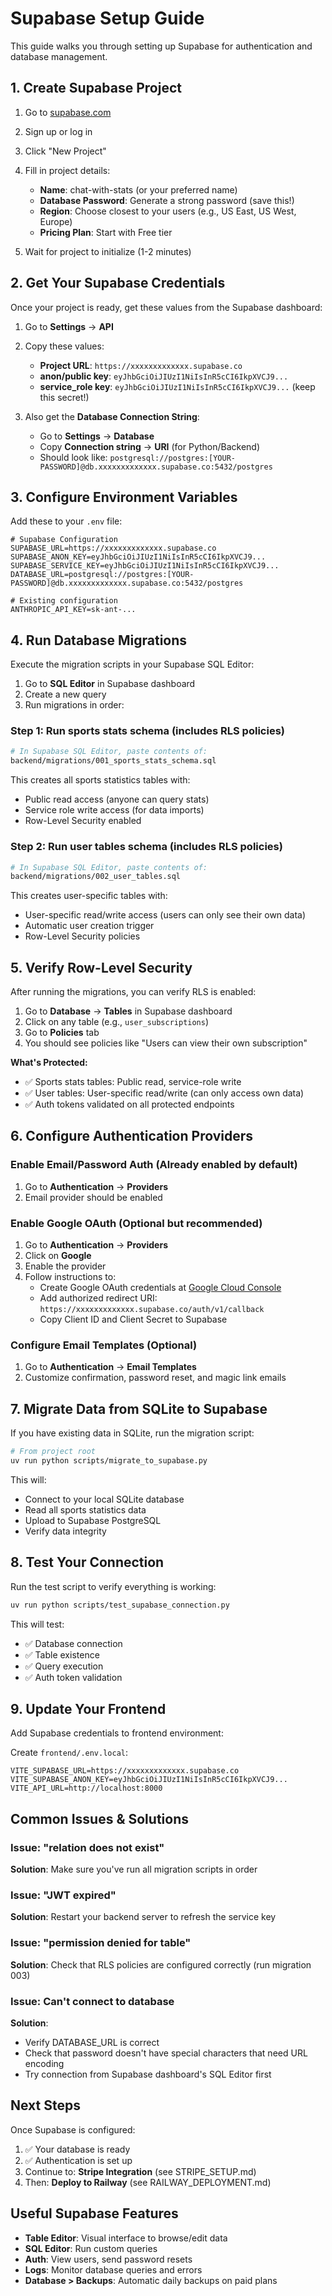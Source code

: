 # Supabase Setup Guide

This guide walks you through setting up Supabase for authentication and database management.

## 1. Create Supabase Project

1. Go to [supabase.com](https://supabase.com)
2. Sign up or log in
3. Click "New Project"
4. Fill in project details:
   - **Name**: chat-with-stats (or your preferred name)
   - **Database Password**: Generate a strong password (save this!)
   - **Region**: Choose closest to your users (e.g., US East, US West, Europe)
   - **Pricing Plan**: Start with Free tier

5. Wait for project to initialize (1-2 minutes)

## 2. Get Your Supabase Credentials

Once your project is ready, get these values from the Supabase dashboard:

1. Go to **Settings** → **API**
2. Copy these values:
   - **Project URL**: `https://xxxxxxxxxxxxx.supabase.co`
   - **anon/public key**: `eyJhbGciOiJIUzI1NiIsInR5cCI6IkpXVCJ9...`
   - **service_role key**: `eyJhbGciOiJIUzI1NiIsInR5cCI6IkpXVCJ9...` (keep this secret!)

3. Also get the **Database Connection String**:
   - Go to **Settings** → **Database**
   - Copy **Connection string** → **URI** (for Python/Backend)
   - Should look like: `postgresql://postgres:[YOUR-PASSWORD]@db.xxxxxxxxxxxxx.supabase.co:5432/postgres`

## 3. Configure Environment Variables

Add these to your `.env` file:

```env
# Supabase Configuration
SUPABASE_URL=https://xxxxxxxxxxxxx.supabase.co
SUPABASE_ANON_KEY=eyJhbGciOiJIUzI1NiIsInR5cCI6IkpXVCJ9...
SUPABASE_SERVICE_KEY=eyJhbGciOiJIUzI1NiIsInR5cCI6IkpXVCJ9...
DATABASE_URL=postgresql://postgres:[YOUR-PASSWORD]@db.xxxxxxxxxxxxx.supabase.co:5432/postgres

# Existing configuration
ANTHROPIC_API_KEY=sk-ant-...
```

## 4. Run Database Migrations

Execute the migration scripts in your Supabase SQL Editor:

1. Go to **SQL Editor** in Supabase dashboard
2. Create a new query
3. Run migrations in order:

### Step 1: Run sports stats schema (includes RLS policies)
```bash
# In Supabase SQL Editor, paste contents of:
backend/migrations/001_sports_stats_schema.sql
```

This creates all sports statistics tables with:
- Public read access (anyone can query stats)
- Service role write access (for data imports)
- Row-Level Security enabled

### Step 2: Run user tables schema (includes RLS policies)
```bash
# In Supabase SQL Editor, paste contents of:
backend/migrations/002_user_tables.sql
```

This creates user-specific tables with:
- User-specific read/write access (users can only see their own data)
- Automatic user creation trigger
- Row-Level Security policies

## 5. Verify Row-Level Security

After running the migrations, you can verify RLS is enabled:

1. Go to **Database** → **Tables** in Supabase dashboard
2. Click on any table (e.g., `user_subscriptions`)
3. Go to **Policies** tab
4. You should see policies like "Users can view their own subscription"

**What's Protected:**
- ✅ Sports stats tables: Public read, service-role write
- ✅ User tables: User-specific read/write (can only access own data)
- ✅ Auth tokens validated on all protected endpoints

## 6. Configure Authentication Providers

### Enable Email/Password Auth (Already enabled by default)
1. Go to **Authentication** → **Providers**
2. Email provider should be enabled

### Enable Google OAuth (Optional but recommended)
1. Go to **Authentication** → **Providers**
2. Click on **Google**
3. Enable the provider
4. Follow instructions to:
   - Create Google OAuth credentials at [Google Cloud Console](https://console.cloud.google.com/)
   - Add authorized redirect URI: `https://xxxxxxxxxxxxx.supabase.co/auth/v1/callback`
   - Copy Client ID and Client Secret to Supabase

### Configure Email Templates (Optional)
1. Go to **Authentication** → **Email Templates**
2. Customize confirmation, password reset, and magic link emails

## 7. Migrate Data from SQLite to Supabase

If you have existing data in SQLite, run the migration script:

```bash
# From project root
uv run python scripts/migrate_to_supabase.py
```

This will:
- Connect to your local SQLite database
- Read all sports statistics data
- Upload to Supabase PostgreSQL
- Verify data integrity

## 8. Test Your Connection

Run the test script to verify everything is working:

```bash
uv run python scripts/test_supabase_connection.py
```

This will test:
- ✅ Database connection
- ✅ Table existence
- ✅ Query execution
- ✅ Auth token validation

## 9. Update Your Frontend

Add Supabase credentials to frontend environment:

Create `frontend/.env.local`:
```env
VITE_SUPABASE_URL=https://xxxxxxxxxxxxx.supabase.co
VITE_SUPABASE_ANON_KEY=eyJhbGciOiJIUzI1NiIsInR5cCI6IkpXVCJ9...
VITE_API_URL=http://localhost:8000
```

## Common Issues & Solutions

### Issue: "relation does not exist"
**Solution**: Make sure you've run all migration scripts in order

### Issue: "JWT expired"
**Solution**: Restart your backend server to refresh the service key

### Issue: "permission denied for table"
**Solution**: Check that RLS policies are configured correctly (run migration 003)

### Issue: Can't connect to database
**Solution**:
- Verify DATABASE_URL is correct
- Check that password doesn't have special characters that need URL encoding
- Try connection from Supabase dashboard's SQL Editor first

## Next Steps

Once Supabase is configured:

1. ✅ Your database is ready
2. ✅ Authentication is set up
3. Continue to: **Stripe Integration** (see STRIPE_SETUP.md)
4. Then: **Deploy to Railway** (see RAILWAY_DEPLOYMENT.md)

## Useful Supabase Features

- **Table Editor**: Visual interface to browse/edit data
- **SQL Editor**: Run custom queries
- **Auth**: View users, send password resets
- **Logs**: Monitor database queries and errors
- **Database > Backups**: Automatic daily backups on paid plans
